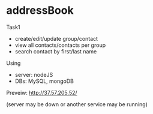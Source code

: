 addressBook
===========

Task1
* create/edit/update group/contact
* view all contacts/contacts per group
* search contact by first/last name

Using
* server: nodeJS
* DBs: MySQL, mongoDB


Preveiw: http://37.57.205.52/

(server may be down or another service may be running)

